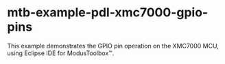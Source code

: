 # mtb-example-pdl-xmc7000-gpio-pins
This example demonstrates the GPIO pin operation on the XMC7000 MCU, using Eclipse IDE for ModusToolbox™. 
